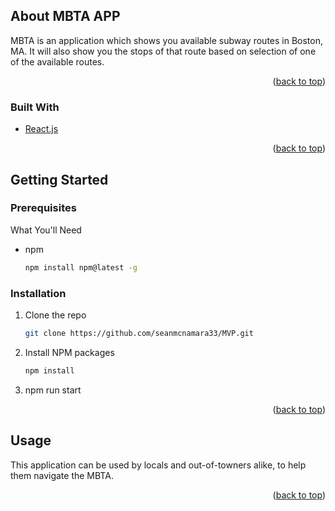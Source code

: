 <div id="top"></div>
<!--
*** Thanks for checking out the Best-README-Template. If you have a suggestion
*** that would make this better, please fork the repo and create a pull request
*** or simply open an issue with the tag "enhancement".
*** Don't forget to give the project a star!
*** Thanks again! Now go create something AMAZING! :D
-->



<!-- PROJECT SHIELDS -->
<!--
*** I'm using markdown "reference style" links for readability.
*** Reference links are enclosed in brackets [ ] instead of parentheses ( ).
*** See the bottom of this document for the declaration of the reference variables
*** for contributors-url, forks-url, etc. This is an optional, concise syntax you may use.
*** https://www.markdownguide.org/basic-syntax/#reference-style-links
-->
<!-- ABOUT THE PROJECT -->
## About MBTA APP


MBTA is an application which shows you available subway routes in Boston, MA. It will also show you the stops of that route based on selection of one of the available routes.
<p align="right">(<a href="#top">back to top</a>)</p>



### Built With

* [React.js](https://reactjs.org/)

<p align="right">(<a href="#top">back to top</a>)</p>



<!-- GETTING STARTED -->
## Getting Started


### Prerequisites

What You'll Need
* npm
  ```sh
  npm install npm@latest -g
  ```

### Installation

1. Clone the repo
   ```sh
   git clone https://github.com/seanmcnamara33/MVP.git
   ```
2. Install NPM packages
   ```sh
   npm install
   ```
3. npm run start

<p align="right">(<a href="#top">back to top</a>)</p>



<!-- USAGE EXAMPLES -->
## Usage

This application can be used by locals and out-of-towners alike, to help them navigate the MBTA.

<p align="right">(<a href="#top">back to top</a>)</p>


